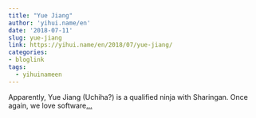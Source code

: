 ```yaml
---
title: "Yue Jiang"
author: 'yihui.name/en'
date: '2018-07-11'
slug: yue-jiang
link: https://yihui.name/en/2018/07/yue-jiang/
categories:
- bloglink
tags:
  - yihuinameen
---
```


Apparently, Yue Jiang (Uchiha?) is a qualified ninja with Sharingan. Once again, we love software[... <i class="fas fa-external-link-alt"></i>](https://yihui.name/en/2018/07/yue-jiang/)

